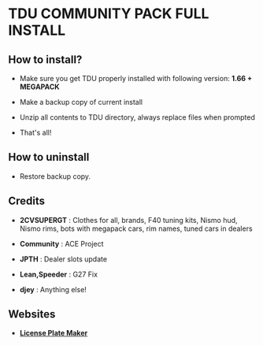 # TDU COMMUNITY PACK FULL INSTALL

## How to install?

- Make sure you get TDU properly installed with following version: **1.66 + MEGAPACK**

- Make a backup copy of current install

- Unzip all contents to TDU directory, always replace files when prompted

- That's all!

## How to uninstall

- Restore backup copy.

## Credits

- **2CVSUPERGT** : Clothes for all, brands, F40 tuning kits, Nismo hud, Nismo rims, bots with megapack cars, rim names, tuned cars in dealers

- **Community** : ACE Project

- **JPTH** : Dealer slots update

- **Lean,Speeder** : G27 Fix

- **djey** : Anything else!

## Websites

- **[License Plate Maker](http://acme.com/licensemaker/licensemaker.cgi?state=Hawaii&text=2.00A&plate=1991&r=1461579615)**